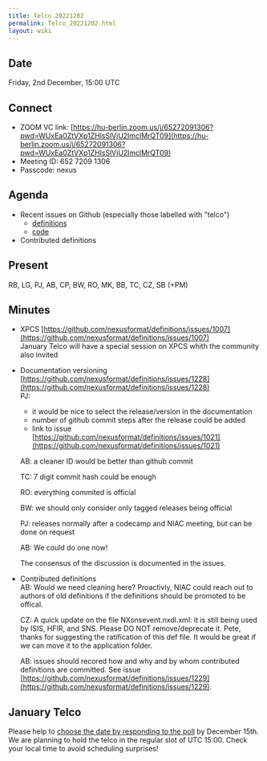 ```yaml
---
title: Telco 20221202
permalink: Telco_20221202.html
layout: wiki
---
```


Date
----

Friday, 2nd December, 15:00 UTC


Connect
-------
* ZOOM VC link: [https://hu-berlin.zoom.us/j/65272091306?pwd=WUxEa0ZtVXp1ZHlsSlVjU2lmclMrQT09](https://hu-berlin.zoom.us/j/65272091306?pwd=WUxEa0ZtVXp1ZHlsSlVjU2lmclMrQT09)
* Meeting ID: 652 7209 1306
* Passcode: nexus

Agenda
------

* Recent issues on Github (especially those labelled with "telco")
  * [definitions](https://github.com/nexusformat/definitions/issues?q=is%3Aopen+is%3Aissue)
  * [code](https://github.com/nexusformat/code/issues?q=is%3Aopen+is%3Aissue)
* Contributed definitions

Present
-------

RB, LG, PJ, AB, CP, BW, RO, MK, BB, TC, CZ, SB (+PM)

Minutes
-------

* XPCS [https://github.com/nexusformat/definitions/issues/1007](https://github.com/nexusformat/definitions/issues/1007)  
  January Telco will have a special session on XPCS whith the community also invited

* Documentation versioning [https://github.com/nexusformat/definitions/issues/1228](https://github.com/nexusformat/definitions/issues/1228)  
  PJ:
    - it would be nice to select the release/version in the documentation
    - number of github commit steps after the release could be added
    - link to issue [https://github.com/nexusformat/definitions/issues/1021](https://github.com/nexusformat/definitions/issues/1021)   

  AB: 
    a cleaner ID would be better than github commit  

  TC: 
    7 digit commit hash could be enough  

  RO: 
    everything commited is official  
  
  BW: 
    we should only consider only tagged releases being official  
  
  PJ: 
    releases normally after a codecamp and NIAC meeting, but can be done on request  
  
  AB: 
    We could do one now!  

  The consensus of the discussion is documented in the issues.

* Contributed definitions  
  AB: Would we need cleaning here? Proactivly, NIAC could reach out to authors of old definitions if the definitions should be promoted to be offical.  
  
  CZ: 
    A quick update on the file NXsnsevent.nxdl.xml: it is still being used by ISIS, HFIR, and SNS.  Please DO NOT remove/deprecate it. Pete, thanks for suggesting the ratification of this def file.  It would be great if we can move it to the application folder.  
    
  AB: issues should recored how and why and by whom contributed definitions are committed. See issue [https://github.com/nexusformat/definitions/issues/1229](https://github.com/nexusformat/definitions/issues/1229).  


January Telco
-------------

Please help to [choose the date by responding to the poll](https://doodle.com/meeting/participate/id/bq70jxRe) by December 15th. We are planning to hold the telco in the regular slot of UTC 15:00. Check your local time to avoid scheduling surprises!

